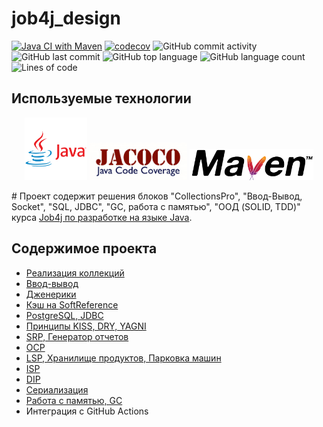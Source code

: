 # job4j_design

[![Java CI with Maven](https://github.com/aswsx/job4j_design/actions/workflows/maven.yml/badge.svg?branch=master)](https://github.com/aswsx/job4j_design/actions/workflows/maven.yml)
[![codecov](https://codecov.io/gh/aswsx/job4j_design/branch/master/graph/badge.svg?token=rIPqeJScWw)](https://codecov.io/gh/aswsx/job4j_design)
![GitHub commit activity](https://img.shields.io/github/commit-activity/w/aswsx/job4j_design)
![GitHub last commit](https://img.shields.io/github/last-commit/aswsx/job4j_design)
![GitHub top language](https://img.shields.io/github/languages/top/aswsx/job4j_design)
![GitHub language count](https://img.shields.io/github/languages/count/aswsx/job4j_design)
![Lines of code](https://img.shields.io/tokei/lines/github/aswsx/job4j_design)

## Используемые технологии

<p align="center">
 <img src="Pictures/logo-java.png" height="100">
<img src="Pictures/jacoco.png" height="60">
<img src="Pictures/maven.png" height="50"> 
</p>
# Проект содержит решения блоков "CollectionsPro", "Ввод-Вывод, Socket", "SQL, JDBC", 
"GC, работа с памятью", "ООД (SOLID, TDD)" курса <a href="https://github.com/aswsx/job4j_design"> Job4j по разработке на языке Java</a>.

<h2>Содержимое проекта</h2>
<ul>
  <li><a href="https://github.com/aswsx/job4j_design/tree/master/src/main/java/ru/job4j/collection">Реализация коллекций </a></li>
  <li><a href="https://github.com/aswsx/job4j_design/tree/master/src/main/java/ru/job4j/io"> Ввод-вывод </a></li>
  <li><a href="https://github.com/aswsx/job4j_design/tree/master/src/main/java/ru/job4j/generics">Дженерики</a></li>
  <li><a href="https://github.com/aswsx/job4j_design/tree/master/src/main/java/ru/job4j/cache">Кэш на SoftReference</a></li>
  <li><a href="https://github.com/aswsx/job4j_design/tree/master/src/main/java/ru/job4j/jdbc">PostgreSQL, JDBC</a></li>
  <li><a href="https://github.com/aswsx/job4j_design/tree/master/src/main/java/ru/job4j/kiss">Принципы KISS, DRY, YAGNI</a></li> 
  <li><a href="https://github.com/aswsx/job4j_design/tree/master/src/main/java/ru/job4j/ood/srp">SRP, Генератор отчетов</a></li> 
  <li><a href="https://github.com/aswsx/job4j_design/tree/master/src/main/java/ru/job4j/ood/ocp">OCP</a></li> 
  <li><a href="https://github.com/aswsx/job4j_design/tree/master/src/main/java/ru/job4j/ood/lsp">LSP, Хранилище продуктов, Парковка машин</a></li> 
  <li><a href="https://github.com/aswsx/job4j_design/tree/master/src/main/java/ru/job4j/ood/isp">ISP</a></li> 
  <li><a href="https://github.com/aswsx/job4j_design/tree/master/src/main/java/ru/job4j/ood/dip">DIP</a></li> 
  <li><a href="https://github.com/aswsx/job4j_design/tree/master/src/main/java/ru/job4j/serialization">Сериализация</a></li> 
  <li><a href="https://github.com/aswsx/job4j_design/tree/master/src/main/java/ru/job4j/gc">Работа с памятью, GC</a></li> 
  <li>Интеграция с GitHub Actions </li>

</ul>

